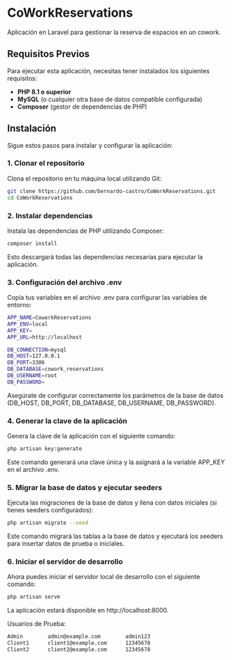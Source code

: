 # **CoWorkReservations**

Aplicación en Laravel para gestionar la reserva de espacios en un cowork. 

## **Requisitos Previos**

Para ejecutar esta aplicación, necesitas tener instalados los siguientes requisitos:

- **PHP 8.1 o superior**
- **MySQL** (o cualquier otra base de datos compatible configurada)
- **Composer** (gestor de dependencias de PHP)

## **Instalación**

Sigue estos pasos para instalar y configurar la aplicación:

### 1. **Clonar el repositorio**

Clona el repositorio en tu máquina local utilizando Git:

```bash
git clone https://github.com/bernardo-castro/CoWorkReservations.git
cd CoWorkReservations
```

### 2. **Instalar dependencias**

Instala las dependencias de PHP utilizando Composer:

```bash
composer install
```
Esto descargará todas las dependencias necesarias para ejecutar la aplicación.

### 3. **Configuración del archivo .env**

Copia tus variables en el archivo .env para configurar las variables de entorno:

```bash
APP_NAME=CoworkReservations
APP_ENV=local
APP_KEY=
APP_URL=http://localhost

DB_CONNECTION=mysql
DB_HOST=127.0.0.1
DB_PORT=3306
DB_DATABASE=cowork_reservations
DB_USERNAME=root
DB_PASSWORD=

```
Asegúrate de configurar correctamente los parámetros de la base de datos (DB_HOST, DB_PORT, DB_DATABASE, DB_USERNAME, DB_PASSWORD).

### 4. **Generar la clave de la aplicación**

Genera la clave de la aplicación con el siguiente comando:

```bash
php artisan key:generate
```
Este comando generará una clave única y la asignará a la variable APP_KEY en el archivo .env.

### 5. **Migrar la base de datos y ejecutar seeders**

Ejecuta las migraciones de la base de datos y llena con datos iniciales (si tienes seeders configurados):

```bash
php artisan migrate --seed
```
Este comando migrará las tablas a la base de datos y ejecutará los seeders para insertar datos de prueba o iniciales.

### 6. **Iniciar el servidor de desarrollo**

Ahora puedes iniciar el servidor local de desarrollo con el siguiente comando:

```bash
php artisan serve
```
La aplicación estará disponible en http://localhost:8000.

Usuarios de Prueba:

```bash
Admin        admin@example.com        admin123
Client1      client1@example.com      12345678
Client2      client2@example.com      12345678
```




